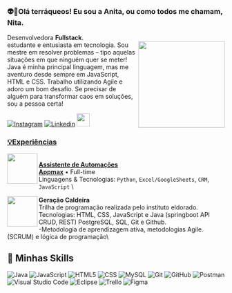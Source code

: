 


### 👽👾Olá terráqueos! Eu sou a Anita, ou como todos me chamam, Nita.
  
Desenvolvedora <strong>Fullstack</strong>.<br>
estudante e entusiasta em tecnologia.
<img src="https://github.com/user-attachments/assets/86e8b2e6-8bfe-4ef0-9c83-fa5392cfff40" min-width="200px" max-width="200px" width="200px" align="right">
Sou mestre em resolver problemas – tipo aquelas situações em que ninguém quer se meter! 
Java é minha principal linguagem, mas me aventuro desde sempre em JavaScript, HTML e CSS.
Trabalho utilizando Agile e adoro um bom desafio. Se precisar de alguém para transformar caos em soluções, sou a pessoa certa!


<p align="left"> 


[![Instagram](https://img.shields.io/badge/Instagram-E4405F?style=for-the-badge&logo=instagram&logoColor=white)](https://www.instagram.com/anitaeverywhere_/)
[![Linkedin](https://img.shields.io/badge/LinkedIn-0077B5?style=for-the-badge&logo=linkedin&logoColor=white)](https://www.linkedin.com/in/anitasampaio-dev-fullstack/)
<a href="mailto:julia.anitasampaio@gmail.com">
<img src="https://media.tenor.com/kXp0f-dmTXAAAAAi/%E6%94%B6%E5%88%B0-%E5%B7%A5%E4%BD%9C.gif" width="30px" />


</p>
<p align="left"> 
  
### 💡Experiências

<img src="https://github.com/user-attachments/assets/705b9c43-5299-4b06-95b3-7d555a1a4dfe" align="left" width="70px" min-width="70px" max-width="70px">\
**Assistente de Automações** \
[**Appmax**](https://appmax.com.br//) • Full-time \
Linguagens & Tecnologias: `Python`, `Excel/GoogleSheets`, `CRM`, `JavaScript` \
</p>

<p align="left"> 

<img src="https://github.com/user-attachments/assets/bd322093-828f-49de-b213-e7275deeb289" align="left" width="70px" min-width="70px" max-width="70px">

**Geração Caldeira** \
Trilha de programação realizada pelo instituto eldorado. \
Tecnologias: HTML, CSS, JavaScript e Java (springboot API CRUD, REST) PostgreSQL, SQL, Git e Github. \
-Metodologia de aprendizagem ativa,  metodologias Agile. (SCRUM) e lógica de programação\\
       
  

</p>


## 🚀 Minhas Skills


![Java](https://img.shields.io/badge/-Java-333333?style=flat&logo=Java&logoColor=007396)
![JavaScript](https://img.shields.io/badge/-JavaScript-333333?style=flat&logo=javascript)
![HTML5](https://img.shields.io/badge/-HTML5-333333?style=flat&logo=HTML5)
![CSS](https://img.shields.io/badge/-CSS-333333?style=flat&logo=CSS3&logoColor=1572B6)
![MySQL](https://img.shields.io/badge/-MySQL-333333?style=flat&logo=mysql)
![Git](https://img.shields.io/badge/-Git-333333?style=flat&logo=git)
![GitHub](https://img.shields.io/badge/-GitHub-333333?style=flat&logo=github)
![Postman](https://img.shields.io/badge/-Postman-333333?style=flat&logo=postman)
![Visual Studio Code](https://img.shields.io/badge/-Visual%20Studio%20Code-333333?style=flat&logo=visual-studio-code&logoColor=007ACC)
![Eclipse](https://img.shields.io/badge/-Eclipse-333333?style=flat&logo=eclipse-ide&logoColor=2C2255)
![Trello](https://img.shields.io/badge/-Trello-333333?style=flat&logo=trello&logoColor=007ACC)
![Figma](https://img.shields.io/badge/-Figma-333333?style=flat&logo=figma&logoColor=007ACC)

</p>


